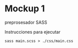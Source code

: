 # Mockup 1

preprosesador SASS

Instrucciones para ejecutar 

~~~
sass main.scss > ./css/main.css
~~~


